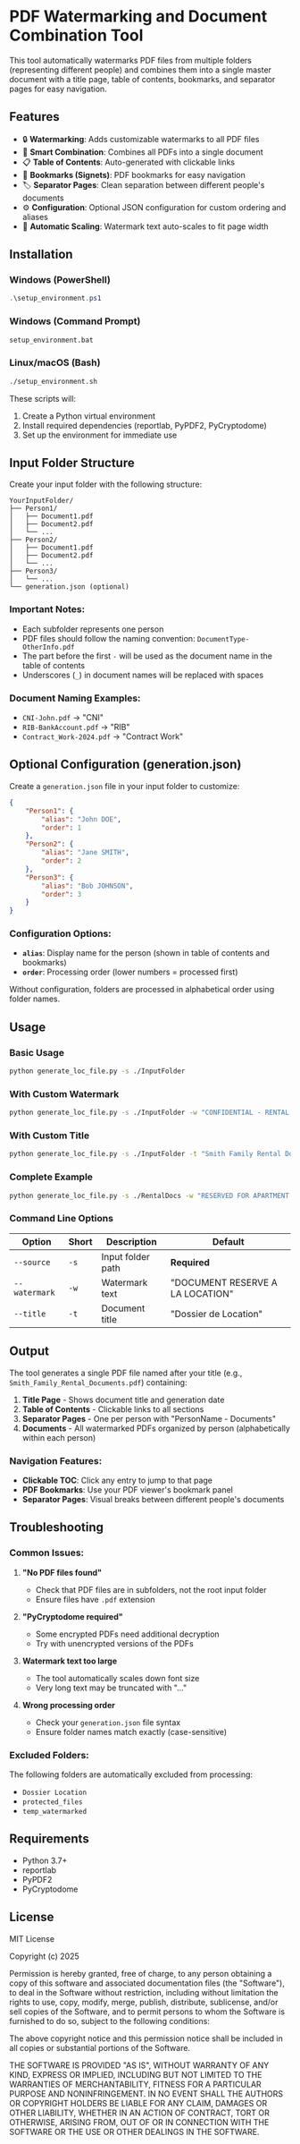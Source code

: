 # PDF Watermarking and Document Combination Tool

This tool automatically watermarks PDF files from multiple folders (representing different people) and combines them into a single master document with a title page, table of contents, bookmarks, and separator pages for easy navigation.

## Features

- 🔒 **Watermarking**: Adds customizable watermarks to all PDF files
- 📑 **Smart Combination**: Combines all PDFs into a single document
- 📋 **Table of Contents**: Auto-generated with clickable links
- 🔖 **Bookmarks (Signets)**: PDF bookmarks for easy navigation
- 🏷️ **Separator Pages**: Clean separation between different people's documents
- ⚙️ **Configuration**: Optional JSON configuration for custom ordering and aliases
- 🔄 **Automatic Scaling**: Watermark text auto-scales to fit page width

## Installation

### Windows (PowerShell)
```powershell
.\setup_environment.ps1
```

### Windows (Command Prompt)
```cmd
setup_environment.bat
```

### Linux/macOS (Bash)
```bash
./setup_environment.sh
```

These scripts will:
1. Create a Python virtual environment
2. Install required dependencies (reportlab, PyPDF2, PyCryptodome)
3. Set up the environment for immediate use

## Input Folder Structure

Create your input folder with the following structure:

```
YourInputFolder/
├── Person1/
│   ├── Document1.pdf
│   ├── Document2.pdf
│   └── ...
├── Person2/
│   ├── Document1.pdf
│   ├── Document2.pdf
│   └── ...
├── Person3/
│   └── ...
└── generation.json (optional)
```

### Important Notes:
- Each subfolder represents one person
- PDF files should follow the naming convention: `DocumentType-OtherInfo.pdf`
- The part before the first `-` will be used as the document name in the table of contents
- Underscores (`_`) in document names will be replaced with spaces

### Document Naming Examples:
- `CNI-John.pdf` → "CNI"
- `RIB-BankAccount.pdf` → "RIB"
- `Contract_Work-2024.pdf` → "Contract Work"

## Optional Configuration (generation.json)

Create a `generation.json` file in your input folder to customize:

```json
{
    "Person1": {
        "alias": "John DOE",
        "order": 1
    },
    "Person2": {
        "alias": "Jane SMITH", 
        "order": 2
    },
    "Person3": {
        "alias": "Bob JOHNSON",
        "order": 3
    }
}
```

### Configuration Options:
- **`alias`**: Display name for the person (shown in table of contents and bookmarks)
- **`order`**: Processing order (lower numbers = processed first)

Without configuration, folders are processed in alphabetical order using folder names.

## Usage

### Basic Usage
```bash
python generate_loc_file.py -s ./InputFolder
```

### With Custom Watermark
```bash
python generate_loc_file.py -s ./InputFolder -w "CONFIDENTIAL - RENTAL APPLICATION"
```

### With Custom Title
```bash
python generate_loc_file.py -s ./InputFolder -t "Smith Family Rental Documents"
```

### Complete Example
```bash
python generate_loc_file.py -s ./RentalDocs -w "RESERVED FOR APARTMENT RENTAL" -t "Complete Rental Application - Smith Family"
```

### Command Line Options

| Option | Short | Description | Default |
|--------|-------|-------------|---------|
| `--source` | `-s` | Input folder path | **Required** |
| `--watermark` | `-w` | Watermark text | "DOCUMENT RESERVE A LA LOCATION" |
| `--title` | `-t` | Document title | "Dossier de Location" |

## Output

The tool generates a single PDF file named after your title (e.g., `Smith_Family_Rental_Documents.pdf`) containing:

1. **Title Page** - Shows document title and generation date
2. **Table of Contents** - Clickable links to all sections
3. **Separator Pages** - One per person with "PersonName - Documents"
4. **Documents** - All watermarked PDFs organized by person (alphabetically within each person)

### Navigation Features:
- **Clickable TOC**: Click any entry to jump to that page
- **PDF Bookmarks**: Use your PDF viewer's bookmark panel
- **Separator Pages**: Visual breaks between different people's documents

## Troubleshooting

### Common Issues:

1. **"No PDF files found"**
   - Check that PDF files are in subfolders, not the root input folder
   - Ensure files have `.pdf` extension

2. **"PyCryptodome required"**
   - Some encrypted PDFs need additional decryption
   - Try with unencrypted versions of the PDFs

3. **Watermark text too large**
   - The tool automatically scales down font size
   - Very long text may be truncated with "..."

4. **Wrong processing order**
   - Check your `generation.json` file syntax
   - Ensure folder names match exactly (case-sensitive)

### Excluded Folders:
The following folders are automatically excluded from processing:
- `Dossier Location`
- `protected_files`
- `temp_watermarked`

## Requirements

- Python 3.7+
- reportlab
- PyPDF2
- PyCryptodome

## License

MIT License

Copyright (c) 2025

Permission is hereby granted, free of charge, to any person obtaining a copy
of this software and associated documentation files (the "Software"), to deal
in the Software without restriction, including without limitation the rights
to use, copy, modify, merge, publish, distribute, sublicense, and/or sell
copies of the Software, and to permit persons to whom the Software is
furnished to do so, subject to the following conditions:

The above copyright notice and this permission notice shall be included in all
copies or substantial portions of the Software.

THE SOFTWARE IS PROVIDED "AS IS", WITHOUT WARRANTY OF ANY KIND, EXPRESS OR
IMPLIED, INCLUDING BUT NOT LIMITED TO THE WARRANTIES OF MERCHANTABILITY,
FITNESS FOR A PARTICULAR PURPOSE AND NONINFRINGEMENT. IN NO EVENT SHALL THE
AUTHORS OR COPYRIGHT HOLDERS BE LIABLE FOR ANY CLAIM, DAMAGES OR OTHER
LIABILITY, WHETHER IN AN ACTION OF CONTRACT, TORT OR OTHERWISE, ARISING FROM,
OUT OF OR IN CONNECTION WITH THE SOFTWARE OR THE USE OR OTHER DEALINGS IN THE
SOFTWARE.

